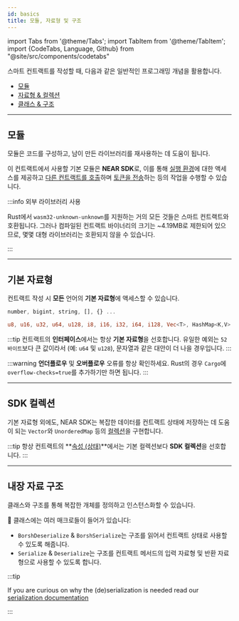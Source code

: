 ```yaml
---
id: basics
title: 모듈, 자료형 및 구조
---
```


import Tabs from '@theme/Tabs';
import TabItem from '@theme/TabItem';
import {CodeTabs, Language, Github} from "@site/src/components/codetabs"


스마트 컨트랙트를 작성할 때, 다음과 같은 일반적인 프로그래밍 개념을 활용합니다.
- [모듈](#modules)
- [자료형 & 컬렉션](#data-types)
- [클래스 & 구조](#classes--structures)

---

## 모듈
모듈은 코드를 구성하고, 남이 만든 라이브러리를 재사용하는 데 도움이 됩니다.

이 컨트랙트에서 사용할 기본 모듈은 **NEAR SDK**로, 이를 통해 [실행 환경](./environment/environment.md)에 대한 액세스를 제공하고 [다른 컨트랙트를 호출](./crosscontract.md)하며 [토큰을 전송](./actions.md)하는 등의 작업을 수행할 수 있습니다.


<CodeTabs>
  <Language value="🌐 JavaScript" language="ts">
    <Github fname="contract.ts"
      url="https://github.com/near-examples/donation-js/blob/master/contract/src/contract.ts"
      start="1" end="3" />
  </Language>
  <Language value="🦀 Rust" language="rust">
    <Github fname="lib.rs"
      url="https://github.com/near-examples/donation-rust/blob/main/contract/src/lib.rs"
      start="1" end="6" />
  </Language>
</CodeTabs>

:::info 외부 라이브러리 사용

Rust에서 `wasm32-unknown-unknown`를 지원하는 거의 모든 것들은 스마트 컨트랙트와 호환됩니다. 그러나 컴파일된 컨트랙트 바이너리의 크기는 ~4.19MB로 제한되어 있으므로, 몇몇 대형 라이브러리는 호환되지 않을 수 있습니다.

:::

---

## 기본 자료형
컨트랙트 작성 시 **모든** 언어의 **기본 자료형**에 액세스할 수 있습니다.

<Tabs className="language-tabs" groupId="code-tabs">
  <TabItem value="🌐 JavaScript">

  ```ts
  number, bigint, string, [], {} ...
  ```

  </TabItem>
  <TabItem value="🦀 Rust">

  ```rust
  u8, u16, u32, u64, u128, i8, i16, i32, i64, i128, Vec<T>, HashMap<K,V> ...
  ```

  </TabItem>
</Tabs>

:::tip
컨트랙트의 **인터페이스**에서는 항상 **기본 자료형**을 선호합니다. 유일한 예외는 `52 바이트`보다 큰 값이라서 (예: `u64` 및 `u128`), 문자열과 같은 대안이 더 나을 경우입니다.
:::

:::warning
**언더플로우** 및 **오버플로우** 오류를 항상 확인하세요. Rust의 경우 `Cargo`에 `overflow-checks=true`를 추가하기만 하면 됩니다.
:::

---

## SDK 컬렉션

기본 자료형 외에도, NEAR SDK는 복잡한 데이터를 컨트랙트 상태에 저장하는 데 도움이 되는 `Vector`와 `UnorderedMap` 등의 [컬렉션](./storage.md)을 구현합니다.

<CodeTabs>
  <Language value="🌐 JavaScript" language="js">
    <Github fname="index.js"
          url="https://github.com/near-examples/docs-examples/blob/main/storage-js/src/index.ts"
          start="8" end="11" />
  </Language>
  <Language value="🦀 Rust" language="rust">
    <Github fname="lib.rs"
          url="https://github.com/near-examples/docs-examples/blob/main/storage-rs/contract/src/lib.rs" start="33" end="36"/>
  </Language>
</CodeTabs>

:::tip
항상 컨트랙트의 **[속성 (상태)](./anatomy.md#defining-the-state)**에서는 기본 컬렉션보다 **SDK 컬렉션**을 선호합니다.
:::

---

## 내장 자료 구조

클래스와 구조를 통해 복잡한 개체를 정의하고 인스턴스화할 수 있습니다.

<Tabs className="language-tabs" groupId="code-tabs">
  <TabItem value="🌐 JavaScript">
    <Github fname="model.ts" language="ts"
      url="https://github.com/near-examples/donation-js/blob/master/contract/src/model.ts"
      start="3" end="11" />
  </TabItem>
  <TabItem value="🦀 Rust">
    <Github fname="lib.rs" language="rust"
      url="https://github.com/near-examples/donation-rust/blob/main/contract/src/donation.rs"
      start="11" end="16" />

  🦀 클래스에는 여러 매크로들이 들어가 있습니다:
  - `BorshDeserialize` & `BorshSerialize`는 구조를 읽어서 컨트랙트 상태로 사용할 수 있도록 해줍니다.  
  - `Serialize` & `Deserialize`는 구조를 컨트랙트 메서드의 입력 자료형 및 반환 자료형으로 사용할 수 있도록 합니다. 

  :::tip

  If you are curious on why the (de)serialization is needed read our [serialization documentation](./serialization.md)


:::


  </TabItem>

</Tabs>
